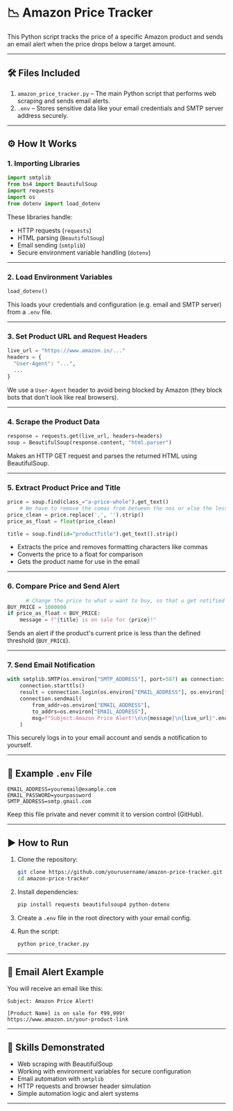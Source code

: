 # 📉 Amazon Price Tracker

This Python script tracks the price of a specific Amazon product and sends an email alert when the price drops below a target amount.

---

## 🛠 Files Included

1. `amazon_price_tracker.py` – The main Python script that performs web scraping and sends email alerts.  
2. `.env` – Stores sensitive data like your email credentials and SMTP server address securely.

---

## ⚙️ How It Works

### 1. Importing Libraries
```python
import smtplib
from bs4 import BeautifulSoup
import requests
import os
from dotenv import load_dotenv
```

These libraries handle:
- HTTP requests (`requests`)
- HTML parsing (`BeautifulSoup`)
- Email sending (`smtplib`)
- Secure environment variable handling (`dotenv`)

---

### 2. Load Environment Variables
```python
load_dotenv()
```

This loads your credentials and configuration (e.g. email and SMTP server) from a `.env` file.

---

### 3. Set Product URL and Request Headers
```python
live_url = "https://www.amazon.in/..."
headers = {
  "User-Agent": "...",
  ...
}
```

We use a `User-Agent` header to avoid being blocked by Amazon (they block bots that don’t look like real browsers).

---

### 4. Scrape the Product Data
```python
response = requests.get(live_url, headers=headers)
soup = BeautifulSoup(response.content, "html.parser")
```

Makes an HTTP GET request and parses the returned HTML using BeautifulSoup.

---

### 5. Extract Product Price and Title
```python
price = soup.find(class_="a-price-whole").get_text()
    # We have to remove the comas from between the nos or else the less than operator will not work and it will give str error
price_clean = price.replace(',', '').strip()
price_as_float = float(price_clean)

title = soup.find(id="productTitle").get_text().strip()
```

- Extracts the price and removes formatting characters like commas    
- Converts the price to a float for comparison
- Gets the product name for use in the email

---

### 6. Compare Price and Send Alert
```python
      # Change the price to what u want to buy, so that u get notified when the price drops.
BUY_PRICE = 1000000
if price_as_float < BUY_PRICE:
    message = f"{title} is on sale for {price}!"
```

Sends an alert if the product's current price is less than the defined threshold (`BUY_PRICE`).

---

### 7. Send Email Notification
```python
with smtplib.SMTP(os.environ["SMTP_ADDRESS"], port=587) as connection:
    connection.starttls()
    result = connection.login(os.environ["EMAIL_ADDRESS"], os.environ["EMAIL_PASSWORD"])
    connection.sendmail(
        from_addr=os.environ["EMAIL_ADDRESS"],
        to_addrs=os.environ["EMAIL_ADDRESS"],
        msg=f"Subject:Amazon Price Alert!\n\n{message}\n{live_url}".encode("utf-8")
    )
```

This securely logs in to your email account and sends a notification to yourself.

---

## 🔐 Example `.env` File
```
EMAIL_ADDRESS=youremail@example.com
EMAIL_PASSWORD=yourpassword
SMTP_ADDRESS=smtp.gmail.com
```

Keep this file private and never commit it to version control (GitHub).

---

## ▶️ How to Run

1. Clone the repository:
   ```bash
   git clone https://github.com/yourusername/amazon-price-tracker.git
   cd amazon-price-tracker
   ```

2. Install dependencies:
   ```bash
   pip install requests beautifulsoup4 python-dotenv
   ```

3. Create a `.env` file in the root directory with your email config.

4. Run the script:
   ```bash
   python price_tracker.py
   ```

---

## 📧 Email Alert Example

You will receive an email like this:

```
Subject: Amazon Price Alert!

[Product Name] is on sale for ₹99,999!
https://www.amazon.in/your-product-link
```

---

## 🧠 Skills Demonstrated

- Web scraping with BeautifulSoup
- Working with environment variables for secure configuration
- Email automation with `smtplib`
- HTTP requests and browser header simulation
- Simple automation logic and alert systems

---

